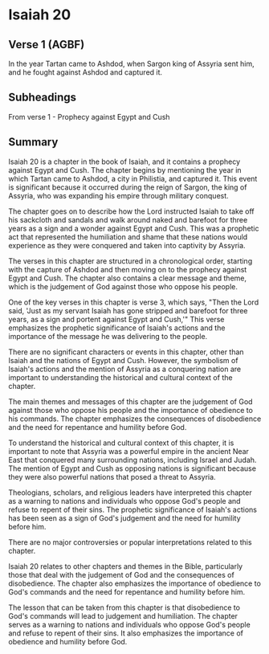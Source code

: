 # Isaiah 20

## Verse 1 (AGBF)

In the year Tartan came to Ashdod, when Sargon king of Assyria sent him, and he fought against Ashdod and captured it.

## Subheadings

From verse 1 - Prophecy against Egypt and Cush

## Summary

Isaiah 20 is a chapter in the book of Isaiah, and it contains a prophecy against Egypt and Cush. The chapter begins by mentioning the year in which Tartan came to Ashdod, a city in Philistia, and captured it. This event is significant because it occurred during the reign of Sargon, the king of Assyria, who was expanding his empire through military conquest. 

The chapter goes on to describe how the Lord instructed Isaiah to take off his sackcloth and sandals and walk around naked and barefoot for three years as a sign and a wonder against Egypt and Cush. This was a prophetic act that represented the humiliation and shame that these nations would experience as they were conquered and taken into captivity by Assyria. 

The verses in this chapter are structured in a chronological order, starting with the capture of Ashdod and then moving on to the prophecy against Egypt and Cush. The chapter also contains a clear message and theme, which is the judgement of God against those who oppose his people. 

One of the key verses in this chapter is verse 3, which says, "Then the Lord said, 'Just as my servant Isaiah has gone stripped and barefoot for three years, as a sign and portent against Egypt and Cush,'" This verse emphasizes the prophetic significance of Isaiah's actions and the importance of the message he was delivering to the people. 

There are no significant characters or events in this chapter, other than Isaiah and the nations of Egypt and Cush. However, the symbolism of Isaiah's actions and the mention of Assyria as a conquering nation are important to understanding the historical and cultural context of the chapter. 

The main themes and messages of this chapter are the judgement of God against those who oppose his people and the importance of obedience to his commands. The chapter emphasizes the consequences of disobedience and the need for repentance and humility before God. 

To understand the historical and cultural context of this chapter, it is important to note that Assyria was a powerful empire in the ancient Near East that conquered many surrounding nations, including Israel and Judah. The mention of Egypt and Cush as opposing nations is significant because they were also powerful nations that posed a threat to Assyria. 

Theologians, scholars, and religious leaders have interpreted this chapter as a warning to nations and individuals who oppose God's people and refuse to repent of their sins. The prophetic significance of Isaiah's actions has been seen as a sign of God's judgement and the need for humility before him. 

There are no major controversies or popular interpretations related to this chapter. 

Isaiah 20 relates to other chapters and themes in the Bible, particularly those that deal with the judgement of God and the consequences of disobedience. The chapter also emphasizes the importance of obedience to God's commands and the need for repentance and humility before him. 

The lesson that can be taken from this chapter is that disobedience to God's commands will lead to judgement and humiliation. The chapter serves as a warning to nations and individuals who oppose God's people and refuse to repent of their sins. It also emphasizes the importance of obedience and humility before God.